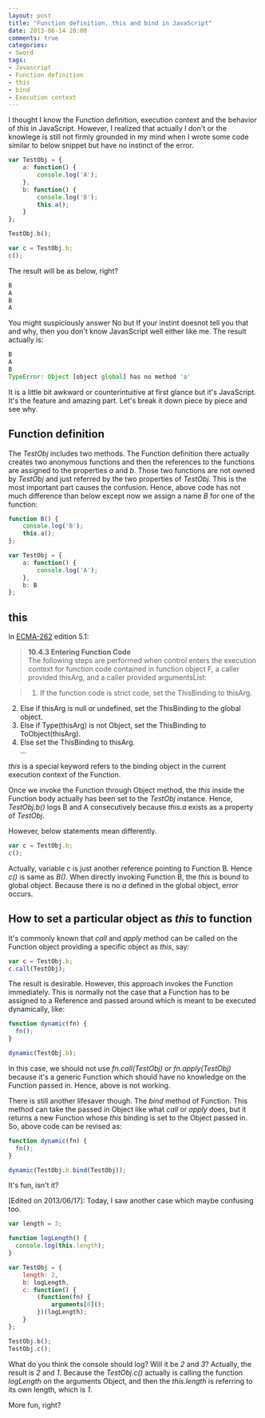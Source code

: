 ```yaml
---
layout: post
title: "Function definition, this and bind in JavaScript"
date: 2013-06-14 20:00
comments: true
categories: 
- Sword
tags:
- Javascript
- Function definition
- this
- bind
- Execution context
---
```


[ECMA-262]: http://www.ecma-international.org/publications/standards/Ecma-262.htm

I thought I know the Function definition, execution context and the behavior of _this_ in JavaScript.  However, I realized that actually I don't or the knowlege is still not firmly grounded in my mind when I wrote some code similar to below snippet but have no instinct of the error.  

```javascript
var TestObj = {
    a: function() {
        console.log('A');
    },
    b: function() {
        console.log('B');
        this.a();
    }
};

TestObj.b();

var c = TestObj.b;
c();
```

The result will be as below, right?  

```javascript
B
A
B
A
```

You might suspiciously answer No but If your instint doesnot tell you that and why, then you don't know JavasScript well either like me.  The result actually is:  

```javascript
B
A
B
TypeError: Object [object global] has no method 'a'
```

It is a little bit awkward or counterintuitive at first glance but it's JavaScript.  It's the feature and amazing part.  Let's break it down piece by piece and see why.  

## Function definition  
The _TestObj_ includes two methods.  The Function definition there actually creates two anonymous functions and then the references to the functions are assigned to the properties _a_ and _b_.  Those two functions are not owned by _TestObj_ and just referred by the two properties of _TestObj_.  This is the most important part causes the confusion.  Hence, above code has not much difference than below except now we assign a name _B_ for one of the function:  

```javascript
function B() {
    console.log('B');
    this.a();
};

var TestObj = {
    a: function() {
        console.log('A');
    },
    b: B
};
```

## this  
In [ECMA-262][] edition 5.1:  
>**10.4.3 Entering Function Code**  
>The following steps are performed when control enters the execution context for function code contained in
function object F, a caller provided thisArg, and a caller provided argumentsList:  

>1. If the function code is strict code, set the ThisBinding to thisArg.  
2. Else if thisArg is null or undefined, set the ThisBinding to the global object.  
3. Else if Type(thisArg) is not Object, set the ThisBinding to ToObject(thisArg).  
4. Else set the ThisBinding to thisArg.  
...

_this_ is a special keyword refers to the binding object in the current execution context of the Function.  

Once we invoke the Function through Object method, the _this_ inside the Function body actually has been set to the _TestObj_ instance.  Hence, _TestObj.b()_ logs B and A consecutively because _this.a_ exists as a property of _TestObj_.  

However, below statements mean differently.  

```javascript
var c = TestObj.b;
c();
```

Actually, variable _c_  is just another reference pointing to Function B.  Hence _c()_ is same as _B()_.  When directly invoking Function B, the _this_ is bound to global object.  Because there is no _a_ defined in the global object, error occurs.   

## How to set a particular object as _this_ to function  
It's commonly known that _call_ and _apply_ method can be called on the Function object providing a specific object as _this_, say:  

```javascript
var c = TestObj.b;
c.call(TestObj);
```

The result is desirable.  However, this approach invokes the Function immediately.  This is normally not the case that a Function has to be assigned to a Reference and passed around which is meant to be executed dynamically, like:  

```javascript
function dynamic(fn) {
  fn();
}

dynamic(TestObj.b);
```

In this case, we should not use _fn.call(TestObj)_ or _fn.apply(TestObj)_ because it's a generic Function which should have no knowledge on the Function passed in.  Hence, above is not working.  

There is still another lifesaver though.  The _bind_ method of Function.  This method can take the passed in Object like what _call_ or _apply_ does, but it returns a new Function whose _this_ binding is set to the Object passed in.  So, above code can be revised as:  

```javascript
function dynamic(fn) {
  fn();
}

dynamic(TestObj.b.bind(TestObj));
```

It's fun, isn't it?

\[Edited on 2013/06/17\]: Today, I saw another case which maybe confusing too.  

```javascript
var length = 3;

function logLength() {
  console.log(this.length);
}

var TestObj = {
    length: 2,
    b: logLength,
    c: function() {
        (function(fn) {
            arguments[0]();
        })(logLength);
    }
};

TestObj.b();
TestObj.c();
```

What do you think the console should log?  Will it be _2_ and _3_?  Actually, the result is _2_ and _1_.  Because the _TestObj.c()_ actually is calling the function _logLength_ on the arguments Object, and then the _this.length_ is referring to its own length, which is _1_.  

More fun, right?
